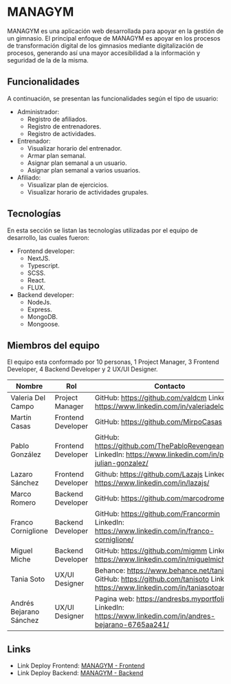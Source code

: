 #  MANAGYM

MANAGYM es una aplicación web desarrollada para apoyar en la gestión de un gimnasio. El principal enfoque de MANAGYM es apoyar en los procesos de transformación digital de los gimnasios mediante digitalización de procesos, generando así una mayor accesibilidad a la información y seguridad de la de la misma.

## Funcionalidades 
A continuación, se presentan las funcionalidades según el tipo de usuario:

+ Administrador:
	+ Registro de afiliados.
	+ Registro de entrenadores.
	+ Registro de actividades.
+ Entrenador:
	+ Visualizar horario del entrenador.
 	+ Armar plan semanal.
	+ Asignar plan semanal a un usuario.
	+ Asignar plan semanal a varios usuarios.
 + Afiliado:
 	+ Visualizar plan de ejercicios.
  	+ Visualizar horario de actividades grupales.

## Tecnologías
En esta sección se listan las tecnologías utilizadas por el equipo de desarrollo, las cuales fueron:
+ Frontend developer:
	+ NextJS.
	+ Typescript.
	+ SCSS.
	+ React.
	+ FLUX.
+ Backend developer:
	+ NodeJs.
	+ Express.
	+ MongoDB.
	+ Mongoose.

## Miembros del equipo
El equipo esta conformado por 10 personas, 1 Project Manager, 3 Frontend Developer, 4 Backend Developer y 2 UX/UI Designer.

| Nombre | Rol  | Contacto  |
| ------------ | ------------ | ------------ |
| Valeria Del Campo  | Project Manager  | GitHub: https://github.com/valdcm LinkedIn: https://www.linkedin.com/in/valeriadelcampo/  |
| Martín Casas  | Frontend Developer  | GitHub: https://github.com/MirpoCasas |
| Pablo González  | Frontend Developer  | GitHub: https://github.com/ThePabloRevengeance LinkedIn: https://www.linkedin.com/in/pablo-julian-gonzalez/  |
| Lazaro Sánchez  | Frontend Developer  | Github: https://github.com/Lazajs LinkedIn: https://www.linkedin.com/in/lazajs/  |
| Marco Romero  | Backend Developer  | GitHub: https://github.com/marcodromero  |
| Franco Corniglione  | Backend Developer  | GitHub: https://github.com/Francormin LinkedIn: https://www.linkedin.com/in/franco-corniglione/  |
| Miguel Miche  | Backend Developer  | GitHub: https://github.com/migmm LinkedIn: https://www.linkedin.com/in/miguelmiche/  |
| Tania Soto  | UX/UI Designer  | Behance: https://www.behance.net/tanisoto GitHub: https://github.com/tanisoto LinkedIn: https://www.linkedin.com/in/taniasotoarq  |
| Andrés Bejarano Sánchez  | UX/UI Designer | Pagina web: https://andresbs.myportfolio.com LinkedIn: https://www.linkedin.com/in/andres-bejarano-6765aa241/  |


## Links
+ Link Deploy Frontend: [MANAGYM - Frontend](http://managym.vercel.app/ "MANAGYM - Frontend")
+ Link Deploy Backend: [MANAGYM - Backend](https://managym.cyclic.app/ "MANAGYM - Backend")
